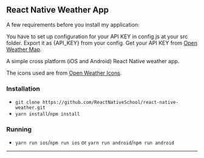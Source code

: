 ## React Native Weather App

A few requirements before you install my application:

You have to set up configuration for your API KEY in config.js at your src folder. Export it as {API_KEY} from your config. Get your API KEY from [Open Weather Map](https://home.openweathermap.org/api_keys).

A simple cross platform (iOS and Android) React Native weather app.

The icons used are from [Open Weather Icons](https://github.com/isneezy/open-weather-icons).

### Installation

- `git clone https://github.com/ReactNativeSchool/react-native-weather.git`
- `yarn install`/`npm install`

### Running

- `yarn run ios`/`npm run ios` or `yarn run android`/`npm run android`

---
